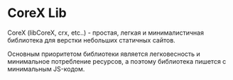 # CoreX Lib
CoreX (libCoreX, crx, etc..) - простая, легкая и минималистичная библиотека для верстки небольших статичных сайтов.

Основным приоритетом библиотеки является легковесность и минимальное потребление ресурсов, а поэтому библиотека пишется с минимальным JS-кодом.